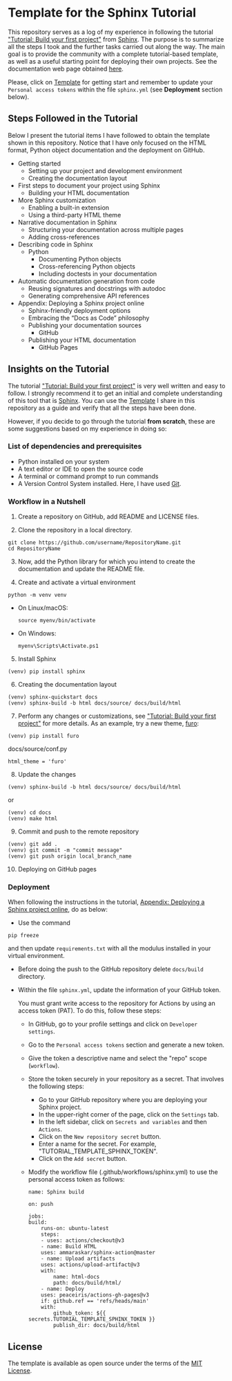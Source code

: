 # Template for the Sphinx Tutorial

This repository serves as a log of my experience in following the tutorial ["Tutorial: Build your first project"](https://www.sphinx-doc.org/en/master/tutorial/index.html) from [Sphinx](https://www.sphinx-doc.org/en/master/index.html). The purpose is to summarize all the steps I took and the further tasks carried out along the way. The main goal is to provide the community with a complete tutorial-based template, as well as a useful starting point for deploying their own projects. See the documentation web page obtained [here](https://olcruzgonzalez.github.io/tutorial-template-sphinx/).

Please, click on [Template](https://github.com/olcruzgonzalez/tutorial-template-sphinx/generate) for getting start and remember to update your `Personal access tokens`  within the file `sphinx.yml` (see **Deployment** section below).

## Steps Followed in the Tutorial

Below I present the tutorial items I have followed to obtain the template shown in this repository. Notice that I have only focused on the HTML format, Python object documentation and the deployment on GitHub.

- Getting started 
    * Setting up your project and development environment
    * Creating the documentation layout
- First steps to document your project using Sphinx
    * Building your HTML documentation
- More Sphinx customization
    * Enabling a built-in extension
    * Using a third-party HTML theme
- Narrative documentation in Sphinx
    * Structuring your documentation across multiple pages
    * Adding cross-references
- Describing code in Sphinx
    * Python
        * Documenting Python objects
        * Cross-referencing Python objects
        * Including doctests in your documentation
- Automatic documentation generation from code
    * Reusing signatures and docstrings with autodoc
    * Generating comprehensive API references
- Appendix: Deploying a Sphinx project online
    * Sphinx-friendly deployment options
    * Embracing the “Docs as Code” philosophy
    * Publishing your documentation sources
        * GitHub
    * Publishing your HTML documentation
        * GitHub Pages


## Insights on the Tutorial

The tutorial ["Tutorial: Build your first project"](https://www.sphinx-doc.org/en/master/tutorial/index.html) is very well written and easy to follow. I strongly recommend it to get an initial and complete understanding of this tool that is [Sphinx](https://www.sphinx-doc.org/en/master/index.html). You can use the [Template](https://github.com/olcruzgonzalez/tutorial-template-sphinx/generate) I share in this repository as a guide and verify that all the steps have been done. 

However, if you decide to go through the tutorial **from scratch**, these are some suggestions based on my experience in doing so:

###  List of dependencies and prerequisites

* Python installed on your system
* A text editor or IDE to open the source code
* A terminal or command prompt to run commands
* A Version Control System installed. Here, I have used [Git](https://git-scm.com/).

### Workflow in a Nutshell


1. Create a repository on GitHub, add README and LICENSE files.

2. Clone the repository in a local directory.

```
git clone https://github.com/username/RepositoryName.git
cd RepositoryName
```

3. Now, add the Python library for which you intend to create the documentation and update the README file.  

4. Create and activate a virtual environment

```
python -m venv venv
```
* On Linux/macOS:
 
    ```
    source myenv/bin/activate
    ```
* On Windows: 

    ```
    myenv\Scripts\Activate.ps1
    ```

5. Install Sphinx
```
(venv) pip install sphinx 
```
	
6. Creating the documentation layout 
	
```
(venv) sphinx-quickstart docs
(venv) sphinx-build -b html docs/source/ docs/build/html
```

7. Perform any changes or customizations, see ["Tutorial: Build your first project"](https://www.sphinx-doc.org/en/master/tutorial/index.html) for more details. As an example, try a new theme, [furo](https://github.com/pradyunsg/furo):
```
(venv) pip install furo
```

docs/source/conf.py

    html_theme = 'furo'

8. Update the changes
```
(venv) sphinx-build -b html docs/source/ docs/build/html
```
or 
```
(venv) cd docs
(venv) make html
```

9. Commit and push to the remote repository
```
(venv) git add .
(venv) git commit -m "commit message"
(venv) git push origin local_branch_name
```

10. Deploying on GitHub pages


### Deployment 

When following the instructions in the tutorial, [Appendix: Deploying a Sphinx project online](https://www.sphinx-doc.org/en/master/tutorial/deploying.html), do as below:

* Use the command
```
pip freeze
```
and then update `requirements.txt` with all the modulus installed in your virtual environment.

* Before doing the push to the GitHub repository delete `docs/build` directory.

* Within the file `sphinx.yml`, update the information of your GitHub token.

   You must grant write access to the repository for Actions by using an access token (PAT). To do this, follow these steps:
    
    *  In GitHub, go to your profile settings and click on `Developer settings`.

    * Go to the `Personal access tokens` section and generate a new token.

    * Give the token a descriptive name and select the "repo" scope (`workflow`).

    * Store the token securely in your repository as a secret. That involves the following steps:
        - Go to your GitHub repository where you are deploying your Sphinx project.
        - In the upper-right corner of the page, click on the `Settings` tab.
        - In the left sidebar, click on `Secrets and variables` and then `Actions`.
        - Click on the `New repository secret` button.
        - Enter a name for the secret. For example, "TUTORIAL_TEMPLATE_SPHINX_TOKEN".
        - Click on the `Add secret` button.
        
    * Modify the workflow file (.github/workflows/sphinx.yml) to use the personal access token as follows:

       
        ```
        name: Sphinx build

        on: push

        jobs:
        build:
            runs-on: ubuntu-latest
            steps:
            - uses: actions/checkout@v3
            - name: Build HTML
            uses: ammaraskar/sphinx-action@master
            - name: Upload artifacts
            uses: actions/upload-artifact@v3
            with:
                name: html-docs
                path: docs/build/html/
            - name: Deploy
            uses: peaceiris/actions-gh-pages@v3
            if: github.ref == 'refs/heads/main'
            with:
                github_token: ${{ secrets.TUTORIAL_TEMPLATE_SPHINX_TOKEN }}
                publish_dir: docs/build/html
        ```


## License

The template is available as open source under the terms of the [MIT License](https://github.com/olcruzgonzalez/tutorial-template-sphinx/blob/main/LICENSE).





